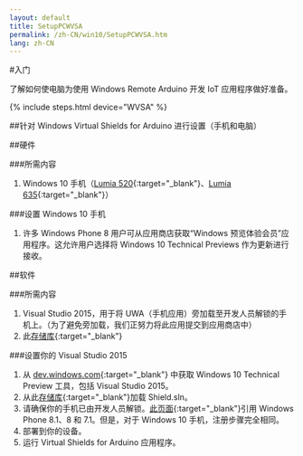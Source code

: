 ```yaml
---
layout: default
title: SetupPCWVSA
permalink: /zh-CN/win10/SetupPCWVSA.htm
lang: zh-CN
---
```


#入门

了解如何使电脑为使用 Windows Remote Arduino 开发 IoT 应用程序做好准备。

{% include steps.html device="WVSA" %}

##针对 Windows Virtual Shields for Arduino 进行设置（手机和电脑）

##硬件

###所需内容
 1. Windows 10 手机（[Lumia 520](http://www.microsoft.com/zh-CN/mobile/phone/lumia520/){:target="_blank"}、[Lumia 635](http://www.microsoft.com/zh-CN/mobile/phone/lumia635/){:target="_blank"}）

###设置 Windows 10 手机
 1. 许多 Windows Phone 8 用户可从应用商店获取“Windows 预览体验会员”应用程序。这允许用户选择将 Windows 10 Technical Previews 作为更新进行接收。

##软件

###所需内容
 1. Visual Studio 2015，用于将 UWA（手机应用）旁加载至开发人员解锁的手机上。（为了避免旁加载，我们正努力将此应用提交到应用商店中）
 2. 此[存储库](https://github.com/ms-iot/virtual-shields-universal){:target="_blank"}

###设置你的 Visual Studio 2015
 1. 从 [dev.windows.com](https://dev.windows.com/zh-CN/windows-10-developer-preview-tools){:target="_blank"} 中获取 Windows 10 Technical Preview 工具，包括 Visual Studio 2015。
 2. 从此[存储库](https://github.com/ms-iot/virtual-shields-universal){:target="_blank"}加载 Shield.sln。
 3. 请确保你的手机已由开发人员解锁。[此页面](https://msdn.microsoft.com/zh-CN/library/windows/apps/dn614128.aspx){:target="_blank"}引用 Windows Phone 8.1、8 和 7.1。但是，对于 Windows 10 手机，注册步骤完全相同。
 4. 部署到你的设备。
 5. 运行 Virtual Shields for Arduino 应用程序。
